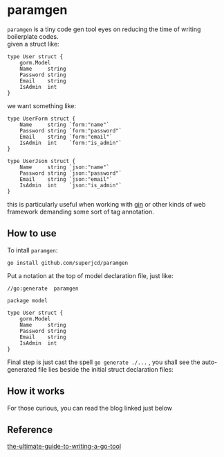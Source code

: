# paramgen 
`paramgen` is a  tiny code gen tool eyes on reducing the time of writing boilerplate codes.  
given a struct like:  
```golang
type User struct {
	gorm.Model
	Name     string
	Password string
	Email    string
	IsAdmin  int
}
```

we want something like:  
```golang
type UserForm struct {
	Name     string `form:"name"`
	Password string `form:"password"`
	Email    string `form:"email"`
	IsAdmin  int    `form:"is_admin"`
}

type UserJson struct {
	Name     string `json:"name"`
	Password string `json:"password"`
	Email    string `json:"email"`
	IsAdmin  int    `json:"is_admin"`
}

```
this is particularly useful when working with [gin](https://github.com/gin-gonic/gin) or other kinds of web framework demanding some sort of tag annotation.

## How to use
To intall `paramgen`:
```shell
go install github.com/superjcd/paramgen
```

Put a notation at the top of model  declaration file, just like:
```
//go:generate  paramgen

package model

type User struct {
	gorm.Model
	Name     string
	Password string
	Email    string
	IsAdmin  int
}
```
Final step is just cast the spell `go generate ./...` , you shall see the auto-generated file lies beside the initial struct declaration files:

## How it works
For those curious, you can read the blog linked just below  

## Reference
[the-ultimate-guide-to-writing-a-go-tool](https://arslan.io/2017/09/14/the-ultimate-guide-to-writing-a-go-tool/)